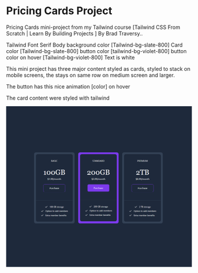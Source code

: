 # Pricing Cards Project

Pricing Cards mini-project from my Tailwind course [Tailwind CSS From Scratch | Learn By Building Projects
] By Brad Traversy..

Tailwind Font Serif
Body background color [Tailwind-bg-slate-800]
Card color [Tailwind-bg-slate-800]
button color [tailwind-bg-violet-800]
button color on hover [Tailwind-bg-violet-800] Text is white

This mini project has three major content styled as cards, styled to stack on mobile screens, the stays on same row on medium screen and larger.

The button has this nice animation [color] on hover

The card content were styled with tailwind

![Alt text](images/pricing-cards.png)
